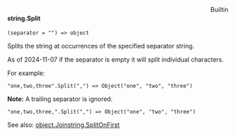 <div style="float:right"><span class="builtin">Builtin</span></div>

#### string.Split

``` suneido
(separator = "") => object
```

Splits the string at occurrences of the specified separator string.

As of 2024-11-07 if the separator is empty it will split individual characters.

For example:

``` suneido
"one,two,three".Split(",") => Object("one", "two", "three")
```

**Note:** A trailing separator is ignored.

``` suneido
"one,two,three,".Split(",") => Object("one", "two", "three")
```

See also:
[object.Join](<../Object/object.Join.md>)[string.SplitOnFirst](<string.SplitOnFirst>)